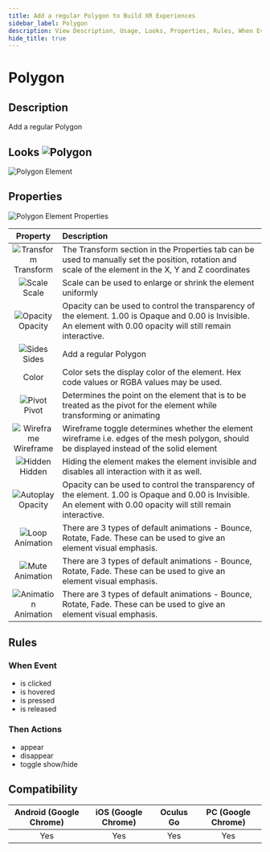 ```yaml
---
title: Add a regular Polygon to Build XR Experiences
sidebar_label: Polygon
description: View Description, Usage, Looks, Properties, Rules, When Events, Then Actions, Compatibility, Tutorials for Adding a regular Polygon in GMetri XR experiences.
hide_title: true
---
```


# Polygon

## Description

Add a regular Polygon

## Looks ![Polygon](https://s.vrgmetri.com/gb-web/portal-docs/assets/img/svg/polygon.svg#icon/) 

![Polygon Element](https://r.vrgmetri.com/image/q_90/gb-web/portal-docs/assets/img/screenshots/Polygon_Element.png.jpg#boxShadow/)

## Properties

![Polygon Element Properties](https://r.vrgmetri.com/image/q_90/gb-web/portal-docs/assets/img/screenshots/Polygon_Element_properties.png.jpg#boxShadow/)

|                                                                  Property                                                                   | Description                                                                                                                                                        |
| :-----------------------------------------------------------------------------------------------------------------------------------------: | :----------------------------------------------------------------------------------------------------------------------------------------------------------------- |
|   ![Transform](https://s.vrgmetri.com/gb-web/portal-docs/assets/img/svg/z_transform.svg#icon/)<br/>Transform    | The Transform section in the Properties tab can be used to manually set the position, rotation and scale of the element in the X, Y and Z coordinates              |
|       ![Scale](https://s.vrgmetri.com/gb-web/portal-docs/assets/img/svg/scale_26.svg#icon/)<br/> Scale       | Scale can be used to enlarge or shrink the element uniformly                                                                                                       |
|     ![Opacity](https://s.vrgmetri.com/gb-web/portal-docs/assets/img/svg/opacity.svg#icon/)<br/> Opacity      | Opacity can be used to control the transparency of the element. 1.00 is Opaque and 0.00 is Invisible. An element with 0.00 opacity will still remain interactive. |
|       ![Sides](https://s.vrgmetri.com/gb-web/portal-docs/assets/img/svg/sides%20B.svg#icon/)<br/> Sides        | Add a regular Polygon                                                                                                                                              |
|                                                                    Color                                                                    | Color sets the display color of the element. Hex code values or RGBA values may be used.                                                                           |
|      ![Pivot](https://s.vrgmetri.com/gb-web/portal-docs/assets/img/svg/pivotpoint.svg#icon/)<br/> Pivot      | Determines the point on the element that is to be treated as the pivot for the element while transforming or animating                                             |
| ![Wireframe](https://s.vrgmetri.com/gb-web/portal-docs/assets/img/svg/wireframe_26.svg#icon/)<br/> Wireframe | Wireframe toggle determines whether the element wireframe i.e. edges of the mesh polygon, should be displayed instead of the solid element                            |
|     ![Hidden](https://s.vrgmetri.com/gb-web/portal-docs/assets/img/svg/hidden_26.svg#icon/)<br/> Hidden      | Hiding the element makes the element invisible and disables all interaction with it as well.                                                                       |
|    ![Autoplay](https://s.vrgmetri.com/gb-web/portal-docs/assets/img/svg/autoplay.svg#icon/)<br/> Opacity     | Opacity can be used to control the transparency of the element. 1.00 is Opaque and 0.00 is Invisible. An element with 0.00 opacity will still remain interactive. |
|       ![Loop](https://s.vrgmetri.com/gb-web/portal-docs/assets/img/svg/loop.svg#icon/)<br/> Animation        | There are 3 types of default animations - Bounce, Rotate, Fade. These can be used to give an element visual emphasis.                                              |
|       ![Mute](https://s.vrgmetri.com/gb-web/portal-docs/assets/img/svg/mute.svg#icon/)<br/> Animation        | There are 3 types of default animations - Bounce, Rotate, Fade. These can be used to give an element visual emphasis.                                              |
| ![Animation](https://s.vrgmetri.com/gb-web/portal-docs/assets/img/svg/animation_26.svg#icon/)<br/> Animation | There are 3 types of default animations - Bounce, Rotate, Fade. These can be used to give an element visual emphasis.                                              |

##  Rules

###  When Event

- is clicked
- is hovered
- is pressed
- is released

###  Then Actions

- appear
- disappear
- toggle show/hide

## Compatibility

| Android (Google Chrome) | iOS (Google Chrome) | Oculus Go | PC (Google Chrome) |
| :---------------------: | :-----------------: | :-------: | :----------------: |
|           Yes           |         Yes         |    Yes    |        Yes         |
